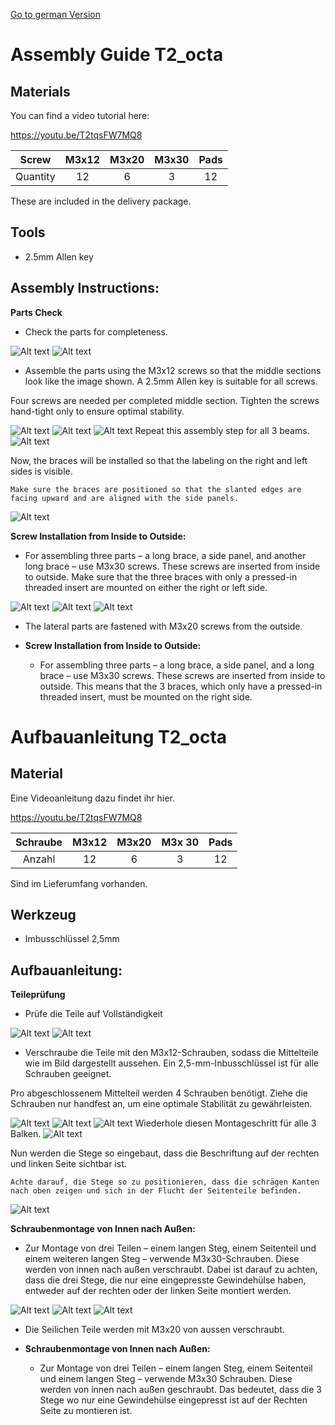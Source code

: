 [Go to german Version ](#german)

# Assembly Guide T2_octa #
## Materials ##

You can find a video tutorial here:

https://youtu.be/T2tqsFW7MQ8

| Screw    | M3x12 | M3x20 | M3x30 | Pads |
| :---:    | :---: | :---: | :---: | :---: |
| Quantity | 12    | 6    | 3    | 12   |

These are included in the delivery package.

## Tools ## 
- 2.5mm Allen key  

## Assembly Instructions: ##

**Parts Check**  
- Check the parts for completeness.

![Alt text](pics/T2_01_t.jpg?raw=true "Title")
![Alt text](pics/T2_02_t.jpg?raw=true "Title")

- Assemble the parts using the M3x12 screws so that the middle sections look like the image shown. A 2.5mm Allen key is suitable for all screws.

Four screws are needed per completed middle section. Tighten the screws hand-tight only to ensure optimal stability.

![Alt text](pics/T2_03_t.jpg?raw=true "Title")
![Alt text](pics/T2_04_t.jpg?raw=true "Title")
![Alt text](pics/T2_05_t.jpg?raw=true "Title")
Repeat this assembly step for all 3 beams.
![Alt text](pics/T2_06_t.jpg?raw=true "Title")

Now, the braces will be installed so that the labeling on the right and left sides is visible.

    Make sure the braces are positioned so that the slanted edges are facing upward and are aligned with the side panels.

![Alt text](pics/T2_07_t.jpg?raw=true "Title")

**Screw Installation from Inside to Outside:**
- For assembling three parts – a long brace, a side panel, and another long brace – use M3x30 screws. These screws are inserted from inside to outside. Make sure that the three braces with only a pressed-in threaded insert are mounted on either the right or left side.

![Alt text](pics/T2_08_t.jpg?raw=true "Title")
![Alt text](pics/T2_09_t.jpg?raw=true "Title")
![Alt text](pics/T2_10_t.jpg?raw=true "Title")

- The lateral parts are fastened with M3x20 screws from the outside.

- **Screw Installation from Inside to Outside:**
  - For assembling three parts – a long brace, a side panel, and a long brace – use M3x30 screws. These screws are inserted from inside to outside. This means that the 3 braces, which only have a pressed-in threaded insert, must be mounted on the right side.



# Aufbauanleitung T2_octa  <a id="german"></a>  #
## Material ##

Eine Videoanleitung dazu findet ihr hier. 

https://youtu.be/T2tqsFW7MQ8

| Schraube | M3x12 | M3x20 | M3x 30 | Pads |
| :---:   | :---: | :---: | :---: | :---: |
| Anzahl  | 12 | 6  | 3 | 12 |


Sind im Lieferumfang vorhanden.

## Werkzeug ## 
- Imbusschlüssel 2,5mm 

## Aufbauanleitung: ##


**Teileprüfung** 
- Prüfe die Teile auf Vollständigkeit 

![Alt text](pics/T2_01_t.jpg?raw=true "Title")
![Alt text](pics/T2_02_t.jpg?raw=true "Title")

- Verschraube die Teile mit den M3x12-Schrauben, sodass die Mittelteile wie im Bild dargestellt aussehen. Ein 2,5-mm-Inbusschlüssel ist für alle Schrauben geeignet.

Pro abgeschlossenem Mittelteil werden 4 Schrauben benötigt. Ziehe die Schrauben nur handfest an, um eine optimale Stabilität zu gewährleisten.

![Alt text](pics/T2_03_t.jpg?raw=true "Title")
![Alt text](pics/T2_04_t.jpg?raw=true "Title")
![Alt text](pics/T2_05_t.jpg?raw=true "Title")
Wiederhole diesen Montageschritt für alle 3 Balken.
![Alt text](pics/T2_06_t.jpg?raw=true "Title")

Nun werden die Stege so eingebaut, dass die Beschriftung auf der rechten und linken Seite sichtbar ist.

    Achte darauf, die Stege so zu positionieren, dass die schrägen Kanten nach oben zeigen und sich in der Flucht der Seitenteile befinden.

![Alt text](pics/T2_07_t.jpg?raw=true "Title")
 

 **Schraubenmontage von Innen nach Außen:**
- Zur Montage von drei Teilen – einem langen Steg, einem Seitenteil und einem weiteren langen Steg – verwende M3x30-Schrauben. Diese werden von innen nach außen verschraubt. Dabei ist darauf zu achten, dass die drei Stege, die nur eine eingepresste Gewindehülse haben, entweder auf der rechten oder der linken Seite montiert werden.

![Alt text](pics/T2_08_t.jpg?raw=true "Title")
![Alt text](pics/T2_09_t.jpg?raw=true "Title")
![Alt text](pics/T2_10_t.jpg?raw=true "Title")

- Die Seilichen Teile werden mit M3x20 von aussen verschraubt. 


- **Schraubenmontage von Innen nach Außen:**
  - Zur Montage von drei Teilen – einem langen Steg, einem Seitenteil und einem langen Steg – verwende M3x30 Schrauben. Diese werden von innen nach außen geschraubt. Das bedeutet, dass die 3 Stege wo nur eine Gewindehülse eingepresst ist auf der Rechten Seite zu montieren ist. 







